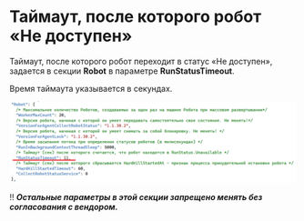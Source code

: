 # Таймаут, после которого робот «Не доступен»

Таймаут, после которого робот переходит в статус «Не доступен», задается в секции **Robot** в параметре **RunStatusTimeout**. 

Время таймаута указывается в секундах.

![](../resources/fine-tuning/timeout-robot-status-sec.png)

:bangbang: ***Остальные параметры в этой секции запрещено менять без согласования с вендором.***
